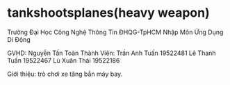  
# tankshootsplanes(heavy weapon)
 Trường Đại Học Công Nghệ Thông Tin ĐHQG-TpHCM
        Nhập Môn Ứng Dụng Di Động
	
 GVHD: Nguyễn Tấn Toàn
 Thành Viên:
    Trần Anh Tuấn  19522481
    Lê Thanh Tuấn  19522467
    Lù Xuân Thái   19522186

Giới thiệu: trò chơi xe tăng bắn máy bay.

 
